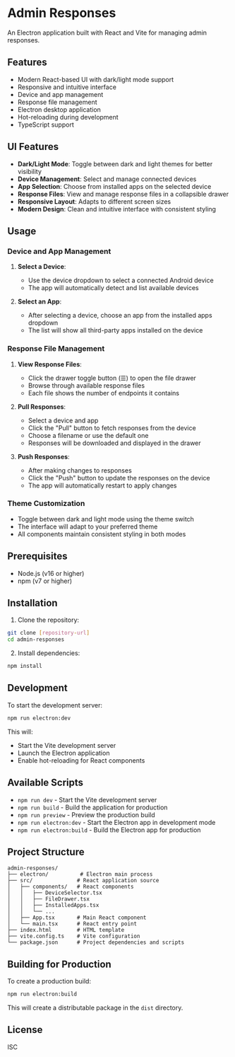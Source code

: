 # Admin Responses

An Electron application built with React and Vite for managing admin responses.

## Features

- Modern React-based UI with dark/light mode support
- Responsive and intuitive interface
- Device and app management
- Response file management
- Electron desktop application
- Hot-reloading during development
- TypeScript support

## UI Features

- **Dark/Light Mode**: Toggle between dark and light themes for better visibility
- **Device Management**: Select and manage connected devices
- **App Selection**: Choose from installed apps on the selected device
- **Response Files**: View and manage response files in a collapsible drawer
- **Responsive Layout**: Adapts to different screen sizes
- **Modern Design**: Clean and intuitive interface with consistent styling

## Usage

### Device and App Management

1. **Select a Device**:
   - Use the device dropdown to select a connected Android device
   - The app will automatically detect and list available devices

2. **Select an App**:
   - After selecting a device, choose an app from the installed apps dropdown
   - The list will show all third-party apps installed on the device

### Response File Management

1. **View Response Files**:
   - Click the drawer toggle button (☰) to open the file drawer
   - Browse through available response files
   - Each file shows the number of endpoints it contains

2. **Pull Responses**:
   - Select a device and app
   - Click the "Pull" button to fetch responses from the device
   - Choose a filename or use the default one
   - Responses will be downloaded and displayed in the drawer

3. **Push Responses**:
   - After making changes to responses
   - Click the "Push" button to update the responses on the device
   - The app will automatically restart to apply changes

### Theme Customization

- Toggle between dark and light mode using the theme switch
- The interface will adapt to your preferred theme
- All components maintain consistent styling in both modes

## Prerequisites

- Node.js (v16 or higher)
- npm (v7 or higher)

## Installation

1. Clone the repository:
```bash
git clone [repository-url]
cd admin-responses
```

2. Install dependencies:
```bash
npm install
```

## Development

To start the development server:

```bash
npm run electron:dev
```

This will:
- Start the Vite development server
- Launch the Electron application
- Enable hot-reloading for React components

## Available Scripts

- `npm run dev` - Start the Vite development server
- `npm run build` - Build the application for production
- `npm run preview` - Preview the production build
- `npm run electron:dev` - Start the Electron app in development mode
- `npm run electron:build` - Build the Electron app for production

## Project Structure

```
admin-responses/
├── electron/          # Electron main process
├── src/              # React application source
│   ├── components/   # React components
│   │   ├── DeviceSelector.tsx
│   │   ├── FileDrawer.tsx
│   │   ├── InstalledApps.tsx
│   │   └── ...
│   ├── App.tsx       # Main React component
│   └── main.tsx      # React entry point
├── index.html        # HTML template
├── vite.config.ts    # Vite configuration
└── package.json      # Project dependencies and scripts
```

## Building for Production

To create a production build:

```bash
npm run electron:build
```

This will create a distributable package in the `dist` directory.

## License

ISC 